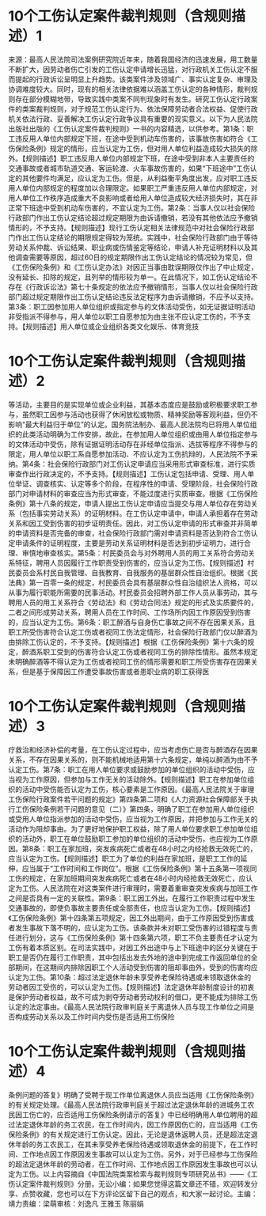 # 10个工伤认定案件裁判规则（含规则描述）1

来源：最高人民法院司法案例研究院近年来，随着我国经济的迅速发展，用工数量不断扩大，因劳动者伤亡引发的工伤认定申请增长迅猛，对行政机关工伤认定不服而提起的行政诉讼呈明显上升趋势。该类案件涉及领域广、事实认定复杂、审理及协调难度较大。同时，现有的相关法律依据难以涵盖工伤认定的各种情形，裁判规则存在部分模糊地带，导致实践中类案不同判现象时有发生。研究工伤认定行政案件的类案裁判规则，对于规范工伤认定行为、依法保障劳动者合法权益、促使行政机关依法行政、妥善解决工伤认定行政争议具有重要的现实意义。以下为人民法院出版社出版的《工伤认定案件裁判规则》一书的内容精选，以供参考。第1条：职工违反用人单位内部规定下班，在途中受到机动车伤害的，该事故伤害如符合《工伤保险条例》规定的情形，应当认定为工伤，但对用人单位利益造成较大损失的除外。【规则描述】职工违反用人单位内部规定下班，在途中受到非本人主要责任的交通事故或者城市轨道交通、客运轮渡、火车事故伤害的，如果“下班途中”工伤认定的其他要件均满足，应认定为工伤。但是，从利益衡平角度出发，应对职工违反用人单位内部规定的程度加以合理限定。如果职工严重违反用人单位内部规定，对用人单位工作秩序造成重大不良影响或者给用人单位造成较大经济损失时，其在非正常下班途中受到机动车伤害的，不宜认定为工伤。第2条：当事人仅以社会保险行政部门作出工伤认定结论超过规定期限为由诉请撤销，若没有其他依法应予撤销情形的，不予支持。【规则描述】现行工伤认定相关法律规范中对社会保险行政部门作出工伤认定结论的期限规定得较为笼统。实践中，社会保险行政部门由于等待劳动关系仲裁、诉讼结果、职业病或伤情鉴定等结论，申请人补充证明材料以及其他调查需要等原因，超过60日的规定期限作出工伤认定结论的情况较为常见，但《工伤保险条例》和《工伤认定办法》对因正当事由耽误期限仅作出了中止规定，没有延长、扣除的规定，且列举的情形较为单一。在此情况下，如工伤认定结论不存在《行政诉讼法》第七十条规定的依法应予撤销情形，当事人仅以社会保险行政部门超过规定期限作出工伤认定结论违反法定程序为由诉请撤销，不应予以支持。第3条：职工因参加用人单位组织或指定参与的文体活动受伤，如无证据证明活动非受指派不得参与，用人单位以职工自愿参加为由主张不应认定工伤的，不予支持。【规则描述】用人单位或企业组织各类文化娱乐、体育竞技

# 10个工伤认定案件裁判规则（含规则描述）2

等活动，主要目的是实现单位或企业利益，其基本态度应是鼓励或积极要求职工参与，虽然职工因参与活动也获得了休闲放松或物质、精神奖励等客观利益，但仍不影响“最大利益归于单位”的认定。国务院法制办、最高人民法院均已将用人单位组织的此类活动明确为工作安排，故此，在参加用人单位组织或由用人单位指定参与的文体活动中受伤，除有证据证明活动存在非经单位指派、选拔等程序不得参与的限定，用人单位以职工系自愿参加活动、不应认定为工伤抗辩的，人民法院不予采纳。第4条：社会保险行政部门对工伤认定申请应当采用形式审查标准，进行实质审查作出行政决定的，不予支持。【规则描述】工伤认定包括申请、受理、用人单位举证、调查核实、认定等多个阶段，在程序性的申请、受理阶段，社会保险行政部门对申请材料的审查应当为形式审查，不能过度进行实质审查。根据《工伤保险条例》第十八条的规定，申请人提出工伤认定申请应当提交与用人单位存在劳动关系（包括事实劳动关系）的证明材料。在工伤认定申请中，申请人承担着存在劳动关系和因工受到伤害的初步证明责任。因此，对工伤认定申请的形式审查并非简单的申请资料是否完备的审查，社会保险行政部门需对申请资料是否达到符合工伤认定申请条件的证明程度，主要是劳动关系证明材料是否达到初步证明力，进行合理、审慎地审查核实。第5条：村民委员会与对外聘用人员的用工关系符合劳动关系特征，聘用人员因履行工作职责受到伤害的，应当认定为工伤。【规则描述】村民委员会系村民自我管理、自我教育、自我服务的基层群众性自治组织。根据《民法典》第一百零一条的规定，村民委员会具有基层群众性自治组织法人资格，可以从事为履行职能所需要的民事活动。村民委员会招聘外部工作人员从事劳动，其与聘用人员的用工关系符合《劳动法》和《劳动合同法》规定的形式及实质要件的，二者之间形成劳动关系，聘用人员在工作时间、工作场所内因工作原因受到伤害的，应当认定为工伤。第6条：职工醉酒与自身伤亡事故之间不存在因果关系，且职工所受伤害符合认定工伤或者视同工伤法定情形，社会保险行政部门仅以醉酒为由排除工伤认定的，不予支持。【规则描述】根据《工伤保险条例》第十六条的规定，醉酒系职工受到的伤害符合认定工伤或者视同工伤的排除性情形。虽然本规定未明确醉酒等不得认定为工伤或者视同工伤的情形需要和职工所受伤害存在因果关系，但是基于保障因工作遭受事故伤害或者患职业病的职工获得医

# 10个工伤认定案件裁判规则（含规则描述）3

疗救治和经济补偿的考量，在工伤认定过程中，应当考虑伤亡是否与醉酒存在因果关系，不存在因果关系的，则不能机械地适用第十六条规定，单纯以醉酒为由不予认定工伤。第7条：职工在用人单位要求或鼓励参加的单位组织的活动中受伤，应当视为工作原因，但参加与工作无关的活动除外。【规则描述】职工在参加单位组织的活动中受伤能否认定为工伤，核心要素是工作原因。《最高人民法院关于审理工伤保险行政案件若干问题的规定》第四条第二项和《人力资源社会保障部关于执行工伤保险条例若干问题的意见（二）》第四条，明确了职工在参加用人单位组织或受用人单位指派参加的活动中受伤，应当视为工作原因，并把参加与工作无关的活动作为阻却事由。为了更好地保护职工权益，除了用人单位要求职工参加单位组织的活动外，职工在单位鼓励职工参加的单位组织的活动中受伤，也应视为工作原因。第8条：职工在家加班，突发疾病死亡或者在48小时之内经抢救无效死亡的，应当认定为工伤。【规则描述】职工为了单位的利益在家加班，是职工工作的延伸，应当属于“工作时间和工作岗位”。根据《工伤保险条例》第十五条第一项视同工伤的规定，在家加班期间突发疾病死亡或者在48小时内经抢救无效死亡，应认定为工伤。人民法院在对这类案件进行审理时，需要着重审查突发疾病与加班工作之间是否具有一定的关联性。第9条：职工因工外出，在履行工作职责过程中发生交通事故的，即使负事故主要责任或全部责任，也应当认定为工伤。【规则描述】《工伤保险条例》第十四条第五项规定，因工外出期间，由于工作原因受到伤害或者发生事故下落不明的，应认定为工伤。该条款并未对职工受伤害的过错程度与责任进行划分，这与《工伤保险条例》第十四条第六项，职工不负主要责任才认定为工伤有着本质区别。在司法实践中，对因工外出途中与上下班途中的区分关键在于职工是否仍在履行工作职责，其中包括出发去外地的途中到完成工作返回单位的全部期间，在这期间内排除因职工个人活动受到伤害的阻却事由外，受到的伤害均应认定为工伤。第10条：超过法定退休年龄未享受养老保险待遇或未领取退休金的劳动者因工受伤的，可以认定为工伤。【规则描述】法定退休年龄制度设计的初衷是保护劳动者权益，故不可成为剥夺劳动者劳动权利的借口，更不能成为排除工伤认定的法定事由。《最高人民法院行政审判庭关于离退休人员与现工作单位之间是否构成劳动关系以及工作时间内受伤是否适用工伤保险

# 10个工伤认定案件裁判规则（含规则描述）4

条例问题的答复》明确了受聘于现工作单位离退休人员应当适用《工伤保险条例》的有关规定处理。《最高人民法院行政审判庭关于超过法定退休年龄的进城务工农民因工伤亡的，应否适用工伤保险条例请示的答复》中已经明确用人单位聘用的超过法定退休年龄的务工农民，在工作时间内，因工作原因伤亡的，应当适用《工伤保险条例》的有关规定进行工伤认定。因此，无论是退休返聘人员，还是超法定退休年龄的务工农民工，在其未享受养老保险待遇或领取退休金的前提下，在工作时间、工作地点因工作原因发生事故可以认定为工伤。另外，对于已经参与工伤保险的超法定退休年龄的劳动者，在工作时间、工作地点因工作原因发生事故也可以认定为工伤。以上内容摘自《中国法院类案检索与裁判规则专项研究丛书》——《工伤认定案件裁判规则》分册。无讼小编：如果您觉得这篇文章还不错，欢迎转发分享、点赞收藏，您也可以在下方评论区留下自己的观点，和大家一起讨论。主编：靖力责编：梁萌审核：刘逸凡 王雅玉 陈丽娟

